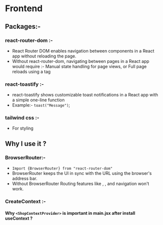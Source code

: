 # Frontend

## Packages:-

### react-router-dom :-

- React Router DOM enables navigation between components in a React app without reloading the page.
- Without react-router-dom, navigating between pages in a React app would require :- Manual state handling for page views, or Full page reloads using a tag

### react-toastify :-

- react-toastify shows customizable toast notifications in a React app with a simple one-line function
- Example:- `toast("Message")`;

### tailwind css :-

- For styling

## Why I use it ?

### BrowserRouter:-

- `Import {BrowserRouter} from "react-router-dom"`
- BrowserRouter keeps the UI in sync with the URL using the browser's address bar.
- Without BrowserRouter Routing features like <Route>, <Link>, and navigation won't work.

### CreateContext :-

#### Why `<ShopContextProvider>` is important in main.jsx after install useContext ?
